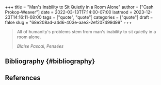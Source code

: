 +++
title = "Man's Inability to Sit Quietly in a Room Alone"
author = ["Cash Prokop-Weaver"]
date = 2022-03-13T17:14:00-07:00
lastmod = 2023-12-23T14:16:11-08:00
tags = ["quote", "quote"]
categories = ["quote"]
draft = false
slug = "68e208ad-a4d6-403e-aae3-2ef207499d99"
+++

> All of humanity's problems stem from man's inability to sit quietly in a room alone.
>
> _Blaise Pascal_, _Pensées_


## Bibliography {#bibliography}

## References

<style>.csl-entry{text-indent: -1.5em; margin-left: 1.5em;}</style><div class="csl-bib-body">
</div>
